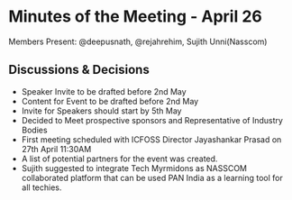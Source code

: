 # Minutes of the Meeting - April 26

Members Present:  @deepusnath, @rejahrehim,  Sujith Unni(Nasscom)

## Discussions & Decisions

* Speaker Invite to be drafted before 2nd May
* Content for Event  to be drafted before 2nd May
* Invite for Speakers should start by 5th May
* Decided to Meet prospective sponsors and Representative of Industry Bodies
* First meeting scheduled with ICFOSS Director Jayashankar Prasad on 27th April 11:30AM
* A list of potential partners for the event was created.
* Sujith suggested to integrate Tech Myrmidons as NASSCOM collaborated platform that can be used PAN India as a learning tool for all techies. 

